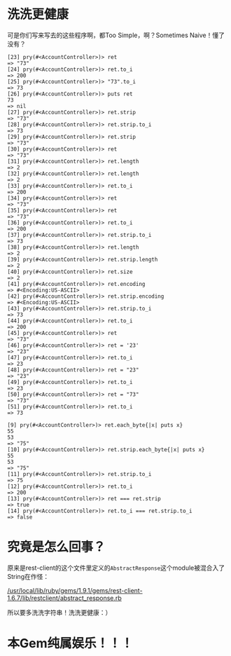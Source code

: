 洗洗更健康
==

可是你们写来写去的这些程序啊，都Too Simple，啊？Sometimes Naive！懂了没有？

```
[23] pry(#<AccountController>)> ret
=> "73"
[24] pry(#<AccountController>)> ret.to_i
=> 200
[25] pry(#<AccountController>)> "73".to_i
=> 73
[26] pry(#<AccountController>)> puts ret
73
=> nil
[27] pry(#<AccountController>)> ret.strip
=> "73"
[28] pry(#<AccountController>)> ret.strip.to_i
=> 73
[29] pry(#<AccountController>)> ret.strip
=> "73"
[30] pry(#<AccountController>)> ret
=> "73"
[31] pry(#<AccountController>)> ret.length
=> 2
[32] pry(#<AccountController>)> ret.length
=> 2
[33] pry(#<AccountController>)> ret.to_i
=> 200
[34] pry(#<AccountController>)> ret
=> "73"
[35] pry(#<AccountController>)> ret
=> "73"
[36] pry(#<AccountController>)> ret.to_i
=> 200
[37] pry(#<AccountController>)> ret.strip.to_i
=> 73
[38] pry(#<AccountController>)> ret.length
=> 2
[39] pry(#<AccountController>)> ret.strip.length
=> 2
[40] pry(#<AccountController>)> ret.size
=> 2
[41] pry(#<AccountController>)> ret.encoding
=> #<Encoding:US-ASCII>
[42] pry(#<AccountController>)> ret.strip.encoding
=> #<Encoding:US-ASCII>
[43] pry(#<AccountController>)> ret.strip.to_i
=> 73
[44] pry(#<AccountController>)> ret.to_i
=> 200
[45] pry(#<AccountController>)> ret
=> "73"
[46] pry(#<AccountController>)> ret = '23'
=> "23"
[47] pry(#<AccountController>)> ret.to_i
=> 23
[48] pry(#<AccountController>)> ret = "23"
=> "23"
[49] pry(#<AccountController>)> ret.to_i
=> 23
[50] pry(#<AccountController>)> ret = "73"
=> "73"
[51] pry(#<AccountController>)> ret.to_i
=> 73
```

```
[9] pry(#<AccountController>)> ret.each_byte{|x| puts x}
55
53
=> "75"
[10] pry(#<AccountController>)> ret.strip.each_byte{|x| puts x}
55
53
=> "75"
[11] pry(#<AccountController>)> ret.strip.to_i
=> 75
[12] pry(#<AccountController>)> ret.to_i
=> 200
[13] pry(#<AccountController>)> ret === ret.strip
=> true
[14] pry(#<AccountController>)> ret.to_i === ret.strip.to_i
=> false
```

究竟是怎么回事？
===

原来是rest-client的这个文件里定义的`AbstractResponse`这个module被混合入了String在作怪：

[/usr/local/lib/ruby/gems/1.9.1/gems/rest-client-1.6.7/lib/restclient/abstract_response.rb](https://github.com/archiloque/rest-client/blob/master/lib/restclient/abstract_response.rb)

所以要多洗洗字符串！洗洗更健康：）

本Gem纯属娱乐！！！
====

